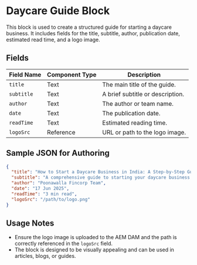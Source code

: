 # Daycare Guide Block

This block is used to create a structured guide for starting a daycare business. It includes fields for the title, subtitle, author, publication date, estimated read time, and a logo image.

## Fields

| Field Name | Component Type | Description                           |
|------------|----------------|---------------------------------------|
| `title`    | Text           | The main title of the guide.          |
| `subtitle` | Text           | A brief subtitle or description.      |
| `author`   | Text           | The author or team name.              |
| `date`     | Text           | The publication date.                  |
| `readTime` | Text           | Estimated reading time.               |
| `logoSrc`  | Reference      | URL or path to the logo image.         |

## Sample JSON for Authoring
```json
{
  "title": "How to Start a Daycare Business in India: A Step-by-Step Guide",
  "subtitle": "A comprehensive guide to starting your daycare business.",
  "author": "Poonawalla Fincorp Team",
  "date": "17 Jun 2025",
  "readTime": "3 min read",
  "logoSrc": "/path/to/logo.png"
}
```

## Usage Notes
- Ensure the logo image is uploaded to the AEM DAM and the path is correctly referenced in the `logoSrc` field.
- The block is designed to be visually appealing and can be used in articles, blogs, or guides.